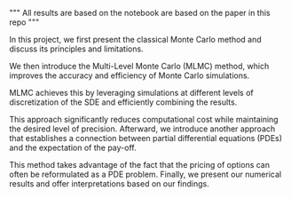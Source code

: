 """ All results are based on the notebook are based on the paper in this repo """


In this project, we first present the classical Monte Carlo method and discuss its principles and limitations. 

We then introduce the Multi-Level Monte Carlo (MLMC) method, which improves the accuracy and efficiency of Monte Carlo simulations. 

MLMC achieves this by leveraging simulations at different levels of discretization of the SDE and efficiently combining the results. 

This approach significantly reduces computational cost while maintaining the desired level of precision. Afterward, we introduce another approach that establishes a connection between partial differential equations (PDEs) and the expectation of the pay-off. 

This method takes advantage of the fact that the pricing of options can often be reformulated as a PDE problem. Finally, we present our numerical results and offer interpretations based on our findings.
